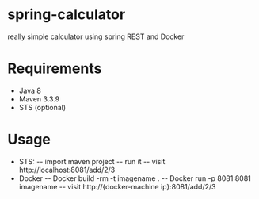 # spring-calculator
really simple calculator using spring REST and Docker

# Requirements
- Java 8
- Maven 3.3.9
- STS (optional)

# Usage
- STS:
-- import maven project
-- run it
-- visit http://localhost:8081/add/2/3
- Docker
-- Docker build -rm -t imagename .
-- Docker run -p 8081:8081 imagename
-- visit http://{docker-machine ip}:8081/add/2/3
